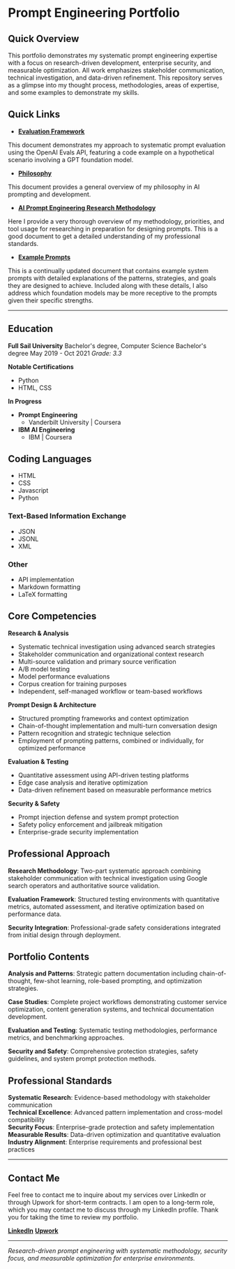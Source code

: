 # Prompt Engineering Portfolio

## Quick Overview

This portfolio demonstrates my systematic prompt engineering expertise with a focus on research-driven development, enterprise security, and measurable optimization. All work emphasizes stakeholder communication, technical investigation, and data-driven refinement. This repository serves as a glimpse into my thought process, methodologies, areas of expertise, and some examples to demonstrate my skills. 

## Quick Links

* **[Evaluation Framework](./Evaluation-Framework)**
  
This document demonstrates my approach to systematic prompt evaluation using the OpenAI Evals API, featuring a code example on a hypothetical scenario involving a GPT foundation model.
  
* **[Philosophy](./DOCS/philosophy.md)**
  
This document provides a general overview of my philosophy in AI prompting and development.
  
* **[AI Prompt Engineering Research Methodology](./DOCS/research-methodology.md)**
  
Here I provide a very thorough overview of my methodology, priorities, and tool usage for researching in preparation for designing prompts. This is a good document to get a detailed understanding of my professional standards.

* **[Example Prompts](./resources/prompt-libraries.md)**
  
This is a continually updated document that contains example system prompts with detailed explanations of the patterns, strategies, and goals they are designed to achieve. Included along with these details, I also address which foundation models may be more receptive to the prompts given their specific strengths.

---

## Education

**Full Sail University**
Bachelor's degree, Computer Science Bachelor's degree
May 2019 - Oct 2021
*Grade: 3.3*

**Notable Certifications**
* Python
* HTML, CSS

**In Progress**
* **Prompt Engineering**
  * Vanderbilt University | Coursera
* **IBM AI Engineering**
  * IBM | Coursera

## Coding Languages
* HTML
* CSS
* Javascript
* Python

### Text-Based Information Exchange
* JSON
* JSONL
* XML

### Other
* API implementation
* Markdown formatting
* LaTeX formatting

## Core Competencies

**Research & Analysis**
- Systematic technical investigation using advanced search strategies
- Stakeholder communication and organizational context research
- Multi-source validation and primary source verification
- A/B model testing
- Model performance evaluations
- Corpus creation for training purposes
- Independent, self-managed workflow or team-based workflows

**Prompt Design & Architecture**
- Structured prompting frameworks and context optimization
- Chain-of-thought implementation and multi-turn conversation design
- Pattern recognition and strategic technique selection
- Employment of prompting patterns, combined or individually, for optimized performance

**Evaluation & Testing**
- Quantitative assessment using API-driven testing platforms
- Edge case analysis and iterative optimization
- Data-driven refinement based on measurable performance metrics

**Security & Safety**
- Prompt injection defense and system prompt protection
- Safety policy enforcement and jailbreak mitigation
- Enterprise-grade security implementation

## Professional Approach

**Research Methodology**: Two-part systematic approach combining stakeholder communication with technical investigation using Google search operators and authoritative source validation.

**Evaluation Framework**: Structured testing environments with quantitative metrics, automated assessment, and iterative optimization based on performance data.

**Security Integration**: Professional-grade safety considerations integrated from initial design through deployment.

## Portfolio Contents

**Analysis and Patterns**: Strategic pattern documentation including chain-of-thought, few-shot learning, role-based prompting, and optimization strategies.

**Case Studies**: Complete project workflows demonstrating customer service optimization, content generation systems, and technical documentation development.

**Evaluation and Testing**: Systematic testing methodologies, performance metrics, and benchmarking approaches.

**Security and Safety**: Comprehensive protection strategies, safety guidelines, and system prompt protection methods.

## Professional Standards

**Systematic Research**: Evidence-based methodology with stakeholder communication  
**Technical Excellence**: Advanced pattern implementation and cross-model compatibility  
**Security Focus**: Enterprise-grade protection and safety implementation  
**Measurable Results**: Data-driven optimization and quantitative evaluation  
**Industry Alignment**: Enterprise requirements and professional best practices  

---

## Contact Me

Feel free to contact me to inquire about my services over LinkedIn or through Upwork for short-term contracts. I am open to a long-term role, which you may contact me to discuss through my LinkedIn profile. Thank you for taking the time to review my portfolio.

**[LinkedIn](www.linkedin.com/in/jasminbowman)**
**[Upwork](https://www.upwork.com/freelancers/~016d86e0cbb9fa9c82?mp_source=share)**

---

*Research-driven prompt engineering with systematic methodology, security focus, and measurable optimization for enterprise environments.*
